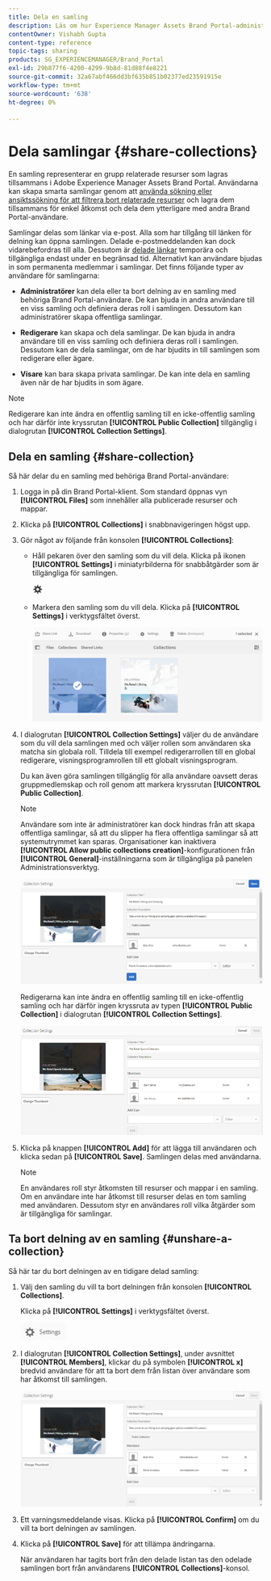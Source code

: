 ```yaml
---
title: Dela en samling
description: Läs om hur Experience Manager Assets Brand Portal-administratörer kan dela och ta bort delning av en samling eller en smart samling med behöriga användare. Redigerare kan bara visa och dela samlingar som de skapat, delat med dem och gemensamma samlingar.
contentOwner: Vishabh Gupta
content-type: reference
topic-tags: sharing
products: SG_EXPERIENCEMANAGER/Brand_Portal
exl-id: 29b877f6-4200-4299-9b8d-81d88f4e8221
source-git-commit: 32a67abf466dd3bf635b851b02377ed23591915e
workflow-type: tm+mt
source-wordcount: '638'
ht-degree: 0%

---
```


# Dela samlingar {#share-collections}

En samling representerar en grupp relaterade resurser som lagras tillsammans i Adobe Experience Manager Assets Brand Portal. Användarna kan skapa smarta samlingar genom att [använda sökning eller ansiktssökning för att filtrera bort relaterade resurser](brand-portal-searching.md) och lagra dem tillsammans för enkel åtkomst och dela dem ytterligare med andra Brand Portal-användare.

<!--The administrators can share and unshare a collection with the authorized Brand Portal users. Editors and viewers can view and share the collections created by them, shared with them, and public collections.-->

Samlingar delas som länkar via e-post. Alla som har tillgång till länken för delning kan öppna samlingen. Delade e-postmeddelanden kan dock vidarebefordras till alla. Dessutom är [delade länkar](https://experienceleague.adobe.com/en/docs/experience-manager-brand-portal/using/share/brand-portal-link-share) temporära och tillgängliga endast under en begränsad tid. Alternativt kan användare bjudas in som permanenta medlemmar i samlingar. Det finns följande typer av användare för samlingarna:

* **Administratörer** kan dela eller ta bort delning av en samling med behöriga Brand Portal-användare. De kan bjuda in andra användare till en viss samling och definiera deras roll i samlingen. Dessutom kan administratörer skapa offentliga samlingar.

* **Redigerare** kan skapa och dela samlingar. De kan bjuda in andra användare till en viss samling och definiera deras roll i samlingen. Dessutom kan de dela samlingar, om de har bjudits in till samlingen som redigerare eller ägare.

* **Visare** kan bara skapa privata samlingar. De kan inte dela en samling även när de har bjudits in som ägare.

>[!NOTE]
>
>Redigerare kan inte ändra en offentlig samling till en icke-offentlig samling och har därför inte kryssrutan **[!UICONTROL Public Collection]** tillgänglig i dialogrutan **[!UICONTROL Collection Settings]**.

## Dela en samling {#share-collection}

Så här delar du en samling med behöriga Brand Portal-användare:

1. Logga in på din Brand Portal-klient. Som standard öppnas vyn **[!UICONTROL Files]** som innehåller alla publicerade resurser och mappar.

1. Klicka på **[!UICONTROL Collections]** i snabbnavigeringen högst upp.

1. Gör något av följande från konsolen **[!UICONTROL Collections]**:

   * Håll pekaren över den samling som du vill dela. Klicka på ikonen **[!UICONTROL Settings]** i miniatyrbilderna för snabbåtgärder som är tillgängliga för samlingen.

     ![](assets/settings-icon.png)

   * Markera den samling som du vill dela. Klicka på **[!UICONTROL Settings]** i verktygsfältet överst.

     ![](assets/collection-console.png)

1. I dialogrutan **[!UICONTROL Collection Settings]** väljer du de användare som du vill dela samlingen med och väljer rollen som användaren ska matcha sin globala roll. Tilldela till exempel redigerarrollen till en global redigerare, visningsprogramrollen till ett globalt visningsprogram.

   Du kan även göra samlingen tillgänglig för alla användare oavsett deras gruppmedlemskap och roll genom att markera kryssrutan **[!UICONTROL Public Collection]**.

   >[!NOTE]
   >
   >Användare som inte är administratörer kan dock hindras från att skapa offentliga samlingar, så att du slipper ha flera offentliga samlingar så att systemutrymmet kan sparas. Organisationer kan inaktivera **[!UICONTROL Allow public collections creation]**-konfigurationen från **[!UICONTROL General]**-inställningarna som är tillgängliga på panelen Administrationsverktyg.

   ![](assets/collection_sharingadduser.png)

   Redigerarna kan inte ändra en offentlig samling till en icke-offentlig samling och har därför ingen kryssruta av typen **[!UICONTROL Public Collection]** i dialogrutan **[!UICONTROL Collection Settings]**.

   ![](assets/collection-setting-editor.png)

1. Klicka på knappen **[!UICONTROL Add]** för att lägga till användaren och klicka sedan på **[!UICONTROL Save]**. Samlingen delas med användarna.

   >[!NOTE]
   >
   >En användares roll styr åtkomsten till resurser och mappar i en samling. Om en användare inte har åtkomst till resurser delas en tom samling med användaren. Dessutom styr en användares roll vilka åtgärder som är tillgängliga för samlingar.

## Ta bort delning av en samling {#unshare-a-collection}

Så här tar du bort delningen av en tidigare delad samling:

1. Välj den samling du vill ta bort delningen från konsolen **[!UICONTROL Collections]**.

   Klicka på **[!UICONTROL Settings]** i verktygsfältet överst.

   ![](assets/collection_settings.png)

1. I dialogrutan **[!UICONTROL Collection Settings]**, under avsnittet **[!UICONTROL Members]**, klickar du på symbolen **[!UICONTROL x]** bredvid användare för att ta bort dem från listan över användare som har åtkomst till samlingen.

   ![](assets/unshare_collection.png)

1. Ett varningsmeddelande visas. Klicka på **[!UICONTROL Confirm]** om du vill ta bort delningen av samlingen.

1. Klicka på **[!UICONTROL Save]** för att tillämpa ändringarna.

   När användaren har tagits bort från den delade listan tas den odelade samlingen bort från användarens **[!UICONTROL Collections]**-konsol.

<!--
1. Click the overlay icon on the left, and choose **[!UICONTROL Navigation]**.

   ![](assets/contenttree-1.png)

1. From the siderail on the left, click **[!UICONTROL Collections]**.

   ![](assets/access_collections.png)

1. From the **[!UICONTROL Collections]** console, do one of the following:

    * Hover the pointer over the collection you want to share. From the quick action thumbnails available for the collection, click the **[!UICONTROL Settings]** icon.

   ![](assets/settings_thumbnail.png)

    * Select the collection you want to share. From the toolbar at the top, click **[!UICONTROL Settings]**.
    
   ![](assets/collection-sharing.png)

1. In the [!UICONTROL Collection Settings] dialog box, select the users or groups with whom you want to share the collection and select the role for a user or a group to match their global role. For example, assign the Editor role to a global editor, the Viewer role to a global viewer.

   Alternatively, to make the collection available to all users irrespective of their group membership and role, make it public by selecting the **[!UICONTROL Public Collection]** check-box.

   >[!NOTE]
   >
   >However, non-admin users can be restricted from creating public collections, to avoid having numerous public collections so that system space can be saved. Organizations can disable the **[!UICONTROL Allow public collections creation]** configuration from [!UICONTROL General] settings available in admin tools panel.

   ![](assets/collection_sharingadduser.png)

   Editors cannot change a public collection to a non-public collection and, therefore, do not have **[!UICONTROL Public Collection]** check-box available in **[!UICONTROL Collection Settings]** dialog.

   ![](assets/collection-setting-editor.png)

1. Select **[!UICONTROL Add]**, and then **[!UICONTROL Save]**. The collection is shared with the chosen users.

   >[!NOTE]
   >
   >A user's role governs access to the assets and folders inside a collection. If a user does not have access to assets, an empty collection is shared with the user. Also, a user's role governs the actions available for collections.

## Unshare a collection {#unshare-a-collection}

To unshare a previously shared collection, do the following:

1. From the **[!UICONTROL Collections]** console, select the collection you want to unshare.

   In the toolbar, click **[!UICONTROL Settings]**.

   ![](assets/collection_settings.png)

1. On the **[!UICONTROL Collection Settings]** dialog box, under **[!UICONTROL Members]**, click the **[!UICONTROL x]** symbol next to users or groups to remove them from the list of users you shared the collection with.

   ![](assets/unshare_collection.png)

1. In the warning message box, click **[!UICONTROL Confirm]** to confirm unshare.

   Click **[!UICONTROL Save]**.

1. Log in to Brand Portal with the credentials of the user you removed from the shared list. The collection is removed from the **[!UICONTROL Collections]** console.
-->
